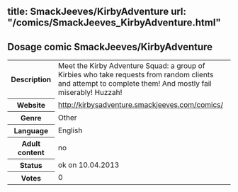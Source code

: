 title: SmackJeeves/KirbyAdventure
url: "/comics/SmackJeeves_KirbyAdventure.html"
---
Dosage comic SmackJeeves/KirbyAdventure
-----------------------------------------

<table class="comicinfo">
<tr>
<th>Description</th><td>Meet the Kirby Adventure Squad: a group of Kirbies who take requests from random clients and attempt to complete them! And mostly fail miserably! Huzzah!</td>
</tr>
<tr>
<th>Website</th><td><a href="http://kirbysadventure.smackjeeves.com/comics/">http://kirbysadventure.smackjeeves.com/comics/</a></td>
</tr>
<tr>
<th>Genre</th><td>Other</td>
</tr>
<tr>
<th>Language</th><td>English</td>
</tr>
<tr>
<th>Adult content</th><td>no</td>
</tr>
<tr>
<th>Status</th><td>ok on 10.04.2013</td>
</tr>
<tr>
<th>Votes</th><td>0</div></td>
</tr>
</table>
